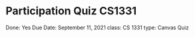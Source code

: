 # Participation Quiz CS1331

Done: Yes
Due Date: September 11, 2021
class: CS 1331
type: Canvas Quiz